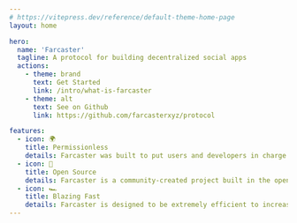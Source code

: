 ```yaml
---
# https://vitepress.dev/reference/default-theme-home-page
layout: home

hero:
  name: 'Farcaster'
  tagline: A protocol for building decentralized social apps
  actions:
    - theme: brand
      text: Get Started
      link: /intro/what-is-farcaster
    - theme: alt
      text: See on Github
      link: https://github.com/farcasterxyz/protocol

features:
  - icon: 🌍
    title: Permissionless
    details: Farcaster was built to put users and developers in charge. Create new apps, design new networks and move data freely between them.
  - icon: 📖
    title: Open Source
    details: Farcaster is a community-created project built in the open. Anyone can extend or build on the protocol and contributions are welcome.
  - icon: 🏎️
    title: Blazing Fast
    details: Farcaster is designed to be extremely efficient to increase decentralization. Data for millions of users can be stored on a single server.
---
```

